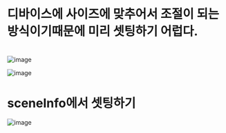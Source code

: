# 디바이스에 사이즈에 맞추어서 조절이 되는 방식이기때문에 미리 셋팅하기 어럽다.
# 
![image](https://github.com/understanding963852/app-clone1/assets/60366769/bebbe6e6-ab3e-4001-9446-5cf4edcd5b98)


![image](https://github.com/understanding963852/app-clone1/assets/60366769/2e160a9a-0f69-4c99-9755-3e872cc692cb)


# sceneInfo에서 셋팅하기  

![image](https://github.com/understanding963852/app-clone1/assets/60366769/5c6d73f5-01dc-488d-a635-ed6f6281acd0)
